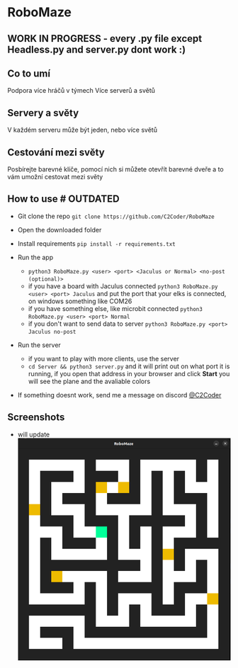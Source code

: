 # RoboMaze 

## WORK IN PROGRESS - every .py file except Headless.py and server.py dont work :)

## Co to umí
Podpora více hráčů v týmech
Více serverů a světů 

## Servery a světy

V každém serveru může být jeden, nebo více světů

## Cestování mezi světy

Posbírejte barevné klíče, pomocí nich si můžete otevřít barevné dveře a to vám umožní cestovat mezi světy


## How to use # OUTDATED
- Git clone the repo
`git clone https://github.com/C2Coder/RoboMaze`

- Open the downloaded folder

- Install requirements 
`pip install -r requirements.txt`

- Run the app 
    - `python3 RoboMaze.py <user> <port> <Jaculus or Normal> <no-post (optional)>`
    - if you have a board with Jaculus connected 
    `python3 RoboMaze.py <user> <port> Jaculus` and put the port that your elks is connected, on windows something like COM26
    - if you have something else, like microbit connected
    `python3 RoboMaze.py <user> <port> Normal`
    - if you don't want to send data to server `python3 RoboMaze.py <port> Jaculus no-post`
- Run the server
    - if you want to play with more clients, use the server
    - `cd Server && python3 server.py` and it will print out on what port it is running, if you open that address in your browser and click **Start** you will see the plane and the avaliable colors

- If something doesnt work, send me a message on discord [@C2Coder](https://discord.com/users/612979947899846656 "My discord profile")


## Screenshots
- will update
![RoboMaze app](/screenshots/RoboMaze_app.png)